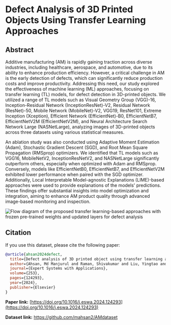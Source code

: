 
# **Defect Analysis of 3D Printed Objects Using Transfer Learning Approaches**

## **Abstract**

Additive manufacturing (AM) is rapidly gaining traction across diverse industries, including healthcare, aerospace, and automotive, due to its ability to enhance production efficiency. However, a critical challenge in AM is the early detection of defects, which can significantly reduce production costs and improve productivity. Addressing this need, our study explored the effectiveness of machine learning (ML) approaches, focusing on transfer learning (TL) models, for defect detection in 3D-printed objects. We utilized a range of TL models such as Visual Geometry Group (VGG)-16, Inception-Residual Network (InceptionResNet)-V2, Residual Network (ResNet)-50, Mobile Network (MobileNet)-V2, VGG19, ResNet101, Extreme Inception (Xception), Efficient Network (EfficientNet)-B0, EfficientNetB7, EfficientNetV2M (EfficientNetV2M), and Neural Architecture Search Network Large (NASNetLarge), analyzing images of 3D-printed objects across three datasets using various statistical measures.

An ablation study was also conducted using Adaptive Moment Estimation (Adam), Stochastic Gradient Descent (SGD), and Root Mean Square Propagation (RMSprop) optimizers. We identified that TL models such as VGG16, MobileNetV2, InceptionResNetV2, and NASNetLarge significantly outperform others, especially when optimized with Adam and RMSprop. Conversely, models like EfficientNetB0, EfficientNetB7, and EfficientNetV2M exhibited lower performance when paired with the SGD optimizer. Additionally, Local Interpretable Model-agnostic Explanations (LIME)-based approaches were used to provide explanations of the models' predictions. These findings offer substantial insights into model optimization and integration, aiming to enhance AM product quality through advanced image-based monitoring and inspection.

![Flow diagram of the proposed transfer learning-based approaches with frozen pre-trained weights and updated layers for defect analysis](https://github.com/mahsan2/AM3d/blob/main/figure/Proposedmethods3.PNG)

## **Citation**

If you use this dataset, please cite the following paper:

```bibtex
@article{ahsan2024defect,
  title={Defect analysis of 3D printed object using transfer learning approaches},
  author={Ahsan, Md Manjurul and Raman, Shivakumar and Liu, Yingtao and Siddique, Zahed},
  journal={Expert Systems with Applications},
  volume={253},
  pages={124293},
  year={2024},
  publisher={Elsevier}
}
```

**Paper link:** [https://doi.org/10.1016/j.eswa.2024.124293](https://doi.org/10.1016/j.eswa.2024.124293)

**Dataset link:** https://github.com/mahsan2/AMdataset
